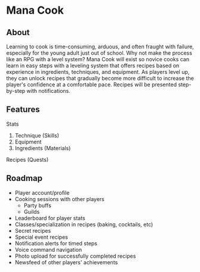 # Mana Cook
## About
Learning to cook is time-consuming, arduous, and often fraught with failure, especially for the young adult just out of school. Why not make the process like an RPG with a level system? Mana Cook will exist so novice cooks can learn in easy steps with a leveling system that offers recipes based on experience in ingredients, techniques, and equipment. As players level up, they can unlock recipes that gradually become more difficult to increase the player's confidence at a comfortable pace. Recipes will be presented step-by-step with notifications.

## Features
Stats
1. Technique (Skills)
1. Equipment
1. Ingredients (Materials)

Recipes (Quests)

## Roadmap
* Player account/profile
* Cooking sessions with other players
  * Party buffs
  * Guilds
* Leaderboard for player stats
* Classes/specialization in recipes (baking, cocktails, etc)
* Secret recipes
* Special event recipes
* Notification alerts for timed steps
* Voice command navigation
* Photo upload for successfully completed recipes
* Newsfeed of other players' achievements
